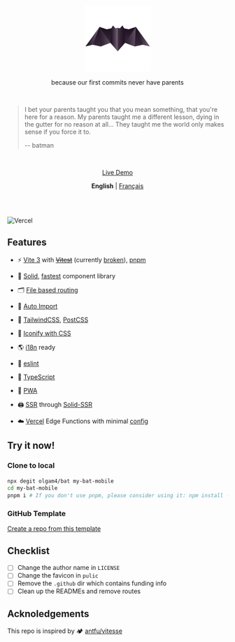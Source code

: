 <p align='center'>
  <img src="./public/pwa-512x512.png" width="150"/>
</p>

<p align='center'>because our first commits never have parents</p>

<br>

> I bet your parents taught you that you mean something, that you're here for a reason. My parents taught me a different lesson, dying in the gutter for no reason at all... They taught me the world only makes sense if you force it to.
> 
> -- batman

<br>

<p align='center'>
  <a href="https://bat.glo.quebec" target="_blank">Live Demo</a>
</p

<br>

<p align='center'><b>English</b> | <a href="/README.fr-CA.md">Français</a></p>

<!-- Contributions are welcome -->

<br>

<br>

![Vercel](https://vercelbadge.vercel.app/api/olgam4/bat)

## Features

* ⚡️ [Vite 3](https://vitejs.dev/) with ~~[Vitest](https://vitest.dev/)~~ (currently [broken](https://github.com/solidjs/solid-start/runs/7685058495?check_suite_focus=true)), [pnpm](https://pnpm.js.org/)

* 🗿 [Solid](https://www.solidjs.com/), [fastest](https://krausest.github.io/js-framework-benchmark/current.html) component library

* 🗂 [File based routing](/src/routes/)

* 🔮 [Auto Import](https://github.com/antfu/unplugin-auto-import/)

* 🎨 [TailwindCSS](https://tailwindcss.com), [PostCSS](https://postcss.org/)

* 🙂 [Iconify with CSS](https://github.com/JensDll/tailwindcss-plugin-icons)

* 🌎 [i18n](https://github.com/solidjs-community/solid-primitives/tree/main/packages/i18n) ready

* 🧽 [eslint](https://eslint.org/)

* 🦾 [TypeScript](https://www.typescriptlang.org/)

* 📱 [PWA](https://github.com/antfu/vite-plugin-pwa)

* 🖨 [SSR](https://github.com/solidjs/solid-start) through [Solid-SSR](https://github.com/solidjs/solid/tree/main/packages/solid-ssr)

* ☁️  [Vercel](https://vercel.com/) Edge Functions with minimal [config](./assets/vercel-config.md)

## Try it now!

### Clone to local

``` sh
npx degit olgam4/bat my-bat-mobile
cd my-bat-mobile
pnpm i # If you don't use pnpm, please consider using it: npm install -g pnpm
```

### GitHub Template

[Create a repo from this template](https://github.com/olgam4/bat/generate)

## Checklist

- [ ] Change the author name in `LICENSE`
- [ ] Change the favicon in `pulic`
- [ ] Remove the `.github` dir which contains funding info
- [ ] Clean up the READMEs and remove routes

## Acknoledgements

This repo is inspired by 🏕 [antfu/vitesse](https://github.com/antfu/vitesse)
